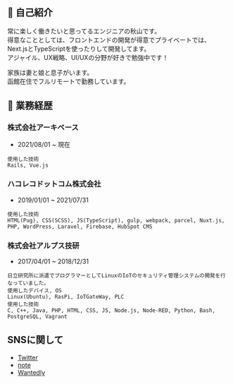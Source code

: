 ## 🚀 自己紹介
常に楽しく働きたいと思ってるエンジニアの秋山です。  
得意なこととしては、フロントエンドの開発が得意でプライベートでは、Next.jsとTypeScriptを使ったりして開発してます。  
アジャイル、UX戦略、UI/UXの分野が好きで勉強中です！  

家族は妻と娘と息子がいます。  
函館在住でフルリモートで勤務しています。  

## 📜 業務経歴
### 株式会社アーキベース
- 2021/08/01 ~ 現在

```
使用した技術
Rails, Vue.js  
```


### ハコレコドットコム株式会社
- 2019/01/01 ~ 2021/07/31

```
使用した技術  
HTML(Pug), CSS(SCSS), JS(TypeScript), gulp, webpack, parcel, Nuxt.js, PHP, WordPress, Laravel, Firebase, HubSpot CMS 
``` 

### 株式会社アルプス技研
- 2017/04/01 ~ 2018/12/31

```
日立研究所に派遣でプログラマーとしてLinuxのIoTのセキュリティ管理システムの開発を行なっていました。  
使用したデバイス, OS  
Linux(Ubuntu), RasPi, IoTGateWay, PLC  
使用した技術  
C, C++, Java, PHP, HTML, CSS, JS, Node.js, Node-RED, Python, Bash, PostgreSQL, Vagrant  
```

## SNSに関して
- [Twitter](https://twitter.com/yusuke_akiyama_)
- [note](https://note.com/yusuke_akiyama)
- [Wantedly](https://www.wantedly.com/id/yusuke_akiyama_)
